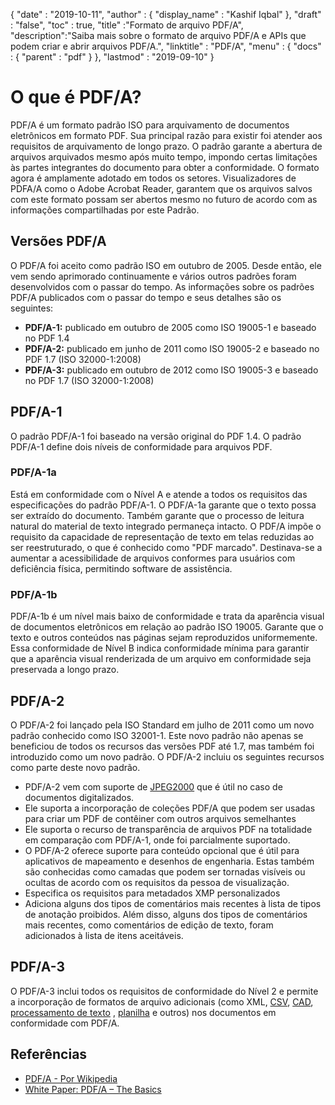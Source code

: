 {
  "date" : "2019-10-11",
  "author" : {
    "display_name" : "Kashif Iqbal"
},
  "draft" : "false",
  "toc" : true,
  "title" :"Formato de arquivo PDF/A",
  "description":"Saiba mais sobre o formato de arquivo PDF/A e APIs que podem criar e abrir arquivos PDF/A.",
  "linktitle" : "PDF/A",
  "menu" : {
    "docs" : {
      "parent" : "pdf"
}
},
  "lastmod" : "2019-09-10"
}

# O que é PDF/A? #

PDF/A é um formato padrão ISO para arquivamento de documentos eletrônicos em formato PDF. Sua principal razão para existir foi atender aos requisitos de arquivamento de longo prazo. O padrão garante a abertura de arquivos arquivados mesmo após muito tempo, impondo certas limitações às partes integrantes do documento para obter a conformidade. O formato agora é amplamente adotado em todos os setores. Visualizadores de PDFA/A como o Adobe Acrobat Reader, garantem que os arquivos salvos com este formato possam ser abertos mesmo no futuro de acordo com as informações compartilhadas por este Padrão.

## Versões PDF/A ##

O PDF/A foi aceito como padrão ISO em outubro de 2005. Desde então, ele vem sendo aprimorado continuamente e vários outros padrões foram desenvolvidos com o passar do tempo. As informações sobre os padrões PDF/A publicados com o passar do tempo e seus detalhes são os seguintes:

* **PDF/A-1:** publicado em outubro de 2005 como ISO 19005-1 e baseado no PDF 1.4
* **PDF/A-2:** publicado em junho de 2011 como ISO 19005-2 e baseado no PDF 1.7 (ISO 32000-1:2008)
* **PDF/A-3:** publicado em outubro de 2012 como ISO 19005-3 e baseado no PDF 1.7 (ISO 32000-1:2008)

## PDF/A-1 ##

O padrão PDF/A-1 foi baseado na versão original do PDF 1.4. O padrão PDF/A-1 define dois níveis de conformidade para arquivos PDF.

### PDF/A-1a ###

Está em conformidade com o Nível A e atende a todos os requisitos das especificações do padrão PDF/A-1. O PDF/A-1a garante que o texto possa ser extraído do documento. Também garante que o processo de leitura natural do material de texto integrado permaneça intacto. O PDF/A impõe o requisito da capacidade de representação de texto em telas reduzidas ao ser reestruturado, o que é conhecido como "PDF marcado". Destinava-se a aumentar a acessibilidade de arquivos conformes para usuários com deficiência física, permitindo software de assistência.

### PDF/A-1b ###

PDF/A-1b é um nível mais baixo de conformidade e trata da aparência visual de documentos eletrônicos em relação ao padrão ISO 19005. Garante que o texto e outros conteúdos nas páginas sejam reproduzidos uniformemente. Essa conformidade de Nível B indica conformidade mínima para garantir que a aparência visual renderizada de um arquivo em conformidade seja preservada a longo prazo.

## PDF/A-2 ##

O PDF/A-2 foi lançado pela ISO Standard em julho de 2011 como um novo padrão conhecido como ISO 32001-1. Este novo padrão não apenas se beneficiou de todos os recursos das versões PDF até 1.7, mas também foi introduzido como um novo padrão. O PDF/A-2 incluiu os seguintes recursos como parte deste novo padrão.

* PDF/A-2 vem com suporte de [JPEG2000](/pt/image/jp2/) que é útil no caso de documentos digitalizados.
* Ele suporta a incorporação de coleções PDF/A que podem ser usadas para criar um PDF de contêiner com outros arquivos semelhantes
* Ele suporta o recurso de transparência de arquivos PDF na totalidade em comparação com PDF/A-1, onde foi parcialmente suportado.
* O PDF/A-2 oferece suporte para conteúdo opcional que é útil para aplicativos de mapeamento e desenhos de engenharia. Estas também são conhecidas como camadas que podem ser tornadas visíveis ou ocultas de acordo com os requisitos da pessoa de visualização.
* Especifica os requisitos para metadados XMP personalizados
* Adiciona alguns dos tipos de comentários mais recentes à lista de tipos de anotação proibidos. Além disso, alguns dos tipos de comentários mais recentes, como comentários de edição de texto, foram adicionados à lista de itens aceitáveis.

## PDF/A-3 ##

O PDF/A-3 inclui todos os requisitos de conformidade do Nível 2 e permite a incorporação de formatos de arquivo adicionais (como XML, [CSV](/pt/spreadsheet/csv/), [CAD](/pt/cad/), [processamento de texto](/pt/word-processing/) , [planilha](/pt/spreadsheet/) e outros) nos documentos em conformidade com PDF/A.

## Referências ##

* [PDF/A - Por Wikipedia](https://en.wikipedia.org/wiki/PDF/A)
* [White Paper: PDF/A – The Basics](https://www.pdf-tools.com/public/downloads/whitepapers/whitepaper-pdfa.pdf)

